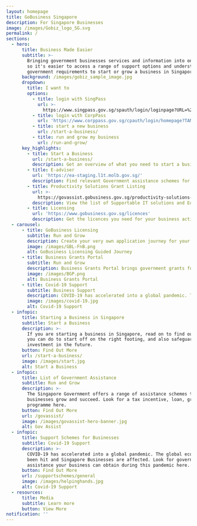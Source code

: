 ```yaml
---
layout: homepage
title: GoBusiness Singapore
description: For Singapore Businesses
image: /images/Gobiz_logo_SG.svg
permalink: /
sections:
  - hero:
      title: Business Made Easier
      subtitle: >-
        Bringing government businesses services and information into one place,
        so it's easier to access a range of support options and understand the
        government requirements to start or grow a business in Singapore.
      background: /images/gobiz_sample_image.jpg
      dropdown:
        title: I want to
        options:
          - title: login with SingPass
            url: >-
              https://www.singpass.gov.sg/spauth/login/loginpage?URL=%2F&TAM_OP=login
          - title: login with CorpPass
            url: 'https://www.corppass.gov.sg/cpauth/login/homepage?TAM_OP=login'
          - title: start a new business
            url: /start-a-business/
          - title: run and grow my business
            url: /run-and-grow/
      key_highlights:
        - title: Start a Business
          url: /start-a-business/
          description: Get an overview of what you need to start a business in Singapore
        - title: E-adviser
          url: 'https://ea-staging.l1t.molb.gov.sg/'
          description: Find relevant Government assistance schemes for your business needs
        - title: Productivity Solutions Grant Listing
          url: >-
            https://govassist.gobusiness.gov.sg/productivity-solutions-grant/#supportable-solutions
          description: View the list of Supportable IT solutions and Equipment
        - title: Licensing
          url: 'https://www.gobusiness.gov.sg/licences'
          description: Get the licences you need for your business activities
  - carousel:
      - title: GoBusiness Licensing
        subtitle: Run and Grow
        description: Create your very own application journey for your business. It tells you which licences you’ll need and maps out the order in which to apply for them. No more confusion when you have a step-by-step plan now, your business is off to a smooth start.
        image: /images/GBL-FnB.png
        alt: GoBusiness Licensing Guided Journey
      - title: Business Grants Portal
        subtitle: Run and Grow
        description: Business Grants Portal brings government grants for businesses into one place, so it's easier to find and apply for the grants you need. The Portal is brought to you by Ministry Of Finance, Ministry Of Trade And Industry and Government Technology Agency.
        image: /images/BGP.png
        alt: Business Grants Portal
      - title: Covid-19 Support
        subtitle: Business Support
        description: COVID-19 has accelerated into a global pandemic. The global economy has been hit and Singapore Businesses are affected. Look for government assistance your business can obtain during this pandemic here.
        image: /images/covid-19.jpg
        alt: Covid-19 Support
  - infopic:
      title: Starting a Business in Singapore
      subtitle: Start a Business
      description: >-
        If you are starting a business in Singapore, read on to find out what
        you can do to start off on the right footing, and also safeguard your
        investment in the future.
      button: Find Out More
      url: /start-a-business/
      image: /images/start.jpg
      alt: Start a Business
  - infopic:
      title: List of Government Assistance
      subtitle: Run and Grow
      description: >-
        The Singapore Government offers a range of assistance schemes to help
        businesses grow and succeed. Look for a tax incentive, loan, grant, or
        programme here.
      button: Find Out More
      url: /govassist/
      image: /images/govassist-hero-banner.jpg
      alt: Gov Assist
  - infopic:
      title: Support Schemes for Businesses
      subtitle: Covid-19 Support
      description: >-
        COVID-19 has accelerated into a global pandemic. The global economy has
        been hit and Singapore Businesses are affected. Look for government
        assistance your business can obtain during this pandemic here.
      button: Find Out More
      url: /supportschemes/general
      image: /images/helpinghands.jpg
      alt: Covid-19 Support
  - resources:
      title: Media
      subtitle: Learn more
      button: View More
notification: ''
---
```

